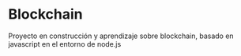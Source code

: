 # Blockchain
Proyecto en construcción y aprendizaje sobre blockchain, basado en javascript en el entorno de node.js
